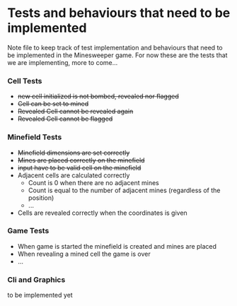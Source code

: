 # Tests and behaviours that need to be implemented

Note file to keep track of test implementation and behaviours that need to be implemented in the Minesweeper game.
For now these are the tests that we are implementing, more to come...

### Cell Tests
- ~~new cell initialized is not bombed, revealed nor flagged~~
- ~~Cell can be set to mined~~
- ~~Revealed Cell cannot be revealed again~~
- ~~Revealed Cell cannot be flagged~~

### Minefield Tests
- ~~Minefield dimensions are set correctly~~
- ~~Mines are placed correctly on the minefield~~
- ~~input have to be valid cell on the minefield~~
- Adjacent cells are calculated correctly
    - Count is 0 when there are no adjacent mines
    - Count is equal to the number of adjacent mines (regardless of the position)
    -  ...
- Cells are revealed correctly when the coordinates is given

### Game Tests
- When game is started the minefield is created and mines are placed
- When revealing a mined cell the game is over
- ...

### Cli and Graphics
to be implemented yet